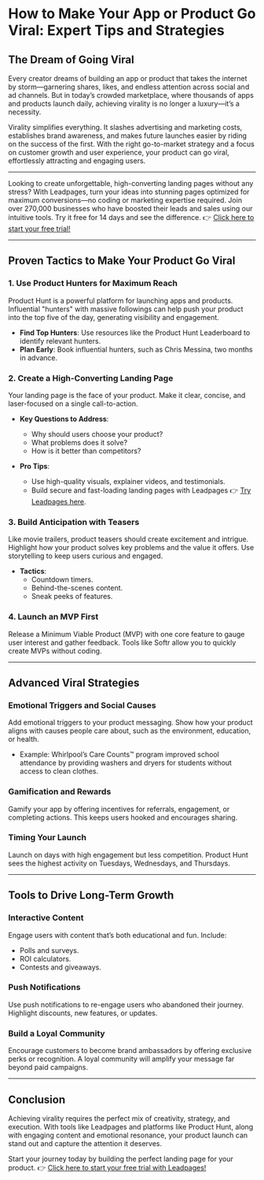 # How to Make Your App or Product Go Viral: Expert Tips and Strategies

## The Dream of Going Viral

Every creator dreams of building an app or product that takes the internet by storm—garnering shares, likes, and endless attention across social and ad channels. But in today’s crowded marketplace, where thousands of apps and products launch daily, achieving virality is no longer a luxury—it’s a necessity.

Virality simplifies everything. It slashes advertising and marketing costs, establishes brand awareness, and makes future launches easier by riding on the success of the first. With the right go-to-market strategy and a focus on customer growth and user experience, your product can go viral, effortlessly attracting and engaging users.

---

Looking to create unforgettable, high-converting landing pages without any stress? With Leadpages, turn your ideas into stunning pages optimized for maximum conversions—no coding or marketing expertise required. Join over 270,000 businesses who have boosted their leads and sales using our intuitive tools. Try it free for 14 days and see the difference. 👉 [Click here to start your free trial!](https://bit.ly/LEadPages)

---

## Proven Tactics to Make Your Product Go Viral

### 1. Use Product Hunters for Maximum Reach
Product Hunt is a powerful platform for launching apps and products. Influential "hunters" with massive followings can help push your product into the top five of the day, generating visibility and engagement.

- **Find Top Hunters**: Use resources like the Product Hunt Leaderboard to identify relevant hunters.
- **Plan Early**: Book influential hunters, such as Chris Messina, two months in advance.

### 2. Create a High-Converting Landing Page
Your landing page is the face of your product. Make it clear, concise, and laser-focused on a single call-to-action.

- **Key Questions to Address**:
  - Why should users choose your product?
  - What problems does it solve?
  - How is it better than competitors?

- **Pro Tips**:
  - Use high-quality visuals, explainer videos, and testimonials.
  - Build secure and fast-loading landing pages with Leadpages 👉 [Try Leadpages here](https://bit.ly/LEadPages).

### 3. Build Anticipation with Teasers
Like movie trailers, product teasers should create excitement and intrigue. Highlight how your product solves key problems and the value it offers. Use storytelling to keep users curious and engaged.

- **Tactics**:
  - Countdown timers.
  - Behind-the-scenes content.
  - Sneak peeks of features.

### 4. Launch an MVP First
Release a Minimum Viable Product (MVP) with one core feature to gauge user interest and gather feedback. Tools like Softr allow you to quickly create MVPs without coding.

---

## Advanced Viral Strategies

### Emotional Triggers and Social Causes
Add emotional triggers to your product messaging. Show how your product aligns with causes people care about, such as the environment, education, or health.

- Example: Whirlpool’s Care Counts™ program improved school attendance by providing washers and dryers for students without access to clean clothes.

### Gamification and Rewards
Gamify your app by offering incentives for referrals, engagement, or completing actions. This keeps users hooked and encourages sharing.

### Timing Your Launch
Launch on days with high engagement but less competition. Product Hunt sees the highest activity on Tuesdays, Wednesdays, and Thursdays.

---

## Tools to Drive Long-Term Growth

### Interactive Content
Engage users with content that’s both educational and fun. Include:
- Polls and surveys.
- ROI calculators.
- Contests and giveaways.

### Push Notifications
Use push notifications to re-engage users who abandoned their journey. Highlight discounts, new features, or updates.

### Build a Loyal Community
Encourage customers to become brand ambassadors by offering exclusive perks or recognition. A loyal community will amplify your message far beyond paid campaigns.

---

## Conclusion

Achieving virality requires the perfect mix of creativity, strategy, and execution. With tools like Leadpages and platforms like Product Hunt, along with engaging content and emotional resonance, your product launch can stand out and capture the attention it deserves.

Start your journey today by building the perfect landing page for your product. 👉 [Click here to start your free trial with Leadpages!](https://bit.ly/LEadPages)

